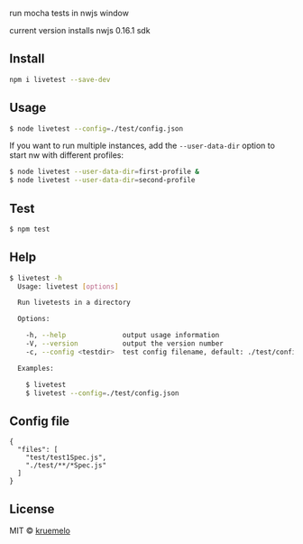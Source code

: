
run mocha tests in nwjs window

current version installs nwjs 0.16.1 sdk

## Install

```bash
npm i livetest --save-dev
```

## Usage

```bash
$ node livetest --config=./test/config.json
```

If you want to run multiple instances, add the `--user-data-dir` option to start nw with different profiles:

```bash
$ node livetest --user-data-dir=first-profile & 
$ node livetest --user-data-dir=second-profile
```

## Test

```bash
$ npm test 
```

## Help

```bash
$ livetest -h
  Usage: livetest [options]

  Run livetests in a directory

  Options:

    -h, --help              output usage information
    -V, --version           output the version number
    -c, --config <testdir>  test config filename, default: ./test/config.json

  Examples:

    $ livetest
    $ livetest --config=./test/config.json

```

## Config file

```
{
  "files": [
    "test/test1Spec.js",
    "./test/**/*Spec.js"
  ]
}
```

## License
MIT &copy; [kruemelo](https://github.com/kruemelo)
